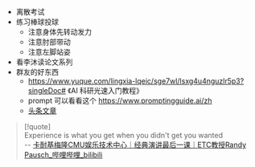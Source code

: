 - 离散考试
- 练习棒球投球
	- 注意身体先转动发力
	- 注意肘部带动
	- 注意左脚站姿
- 看李沐读论文系列
- 群友的好东西
	- https://www.yuque.com/lingxia-lqeic/sge7wl/lsxg4u4nguzlr5p3?singleDoc# 《AI 科研光速入门教程》
	- prompt 可以看看这个 https://www.promptingguide.ai/zh
	- [头条文章](https://card.weibo.com/article/m/show/id/2309405118778957496398?id=2309405118778957496398)

>[!quote]  
>Experience is what you get when you didn't get you wanted  
-- [卡耐基梅隆CMU娱乐技术中心｜经典演讲最后一课｜ETC教授Randy Pausch\_哔哩哔哩\_bilibili](https://www.bilibili.com/video/BV1P5411T7tg/?spm_id_from=333.1007.top_right_bar_window_history.content.click)
